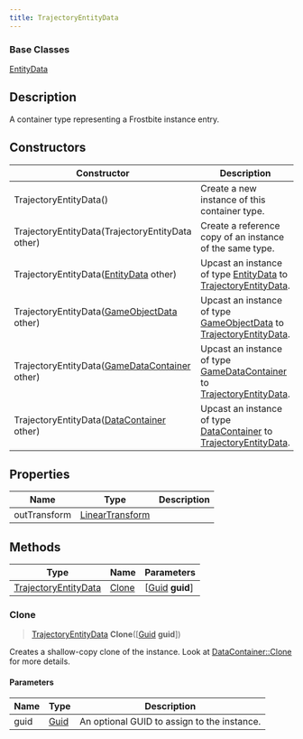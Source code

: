```yaml
---
title: TrajectoryEntityData
---
```

### Base Classes

[EntityData](EntityData)

## Description

A container type representing a Frostbite instance entry.

## Constructors

| Constructor                                                                     | Description                                                                                                                     |
| ------------------------------------------------------------------------------- | ------------------------------------------------------------------------------------------------------------------------------- |
| TrajectoryEntityData()                                                          | Create a new instance of this container type.                                                                                   |
| TrajectoryEntityData(TrajectoryEntityData other)                                | Create a reference copy of an instance of the same type.                                                                        |
| TrajectoryEntityData([EntityData](EntityData) other)                            | Upcast an instance of type [EntityData](EntityData) to [TrajectoryEntityData](TrajectoryEntityData).                            |
| TrajectoryEntityData([GameObjectData](GameObjectData) other)                    | Upcast an instance of type [GameObjectData](GameObjectData) to [TrajectoryEntityData](TrajectoryEntityData).                    |
| TrajectoryEntityData([GameDataContainer](GameDataContainer) other)              | Upcast an instance of type [GameDataContainer](GameDataContainer) to [TrajectoryEntityData](TrajectoryEntityData).              |
| TrajectoryEntityData([DataContainer](/vext/ref/shared/class/datacontainer) other) | Upcast an instance of type [DataContainer](/vext/ref/shared/class/datacontainer) to [TrajectoryEntityData](TrajectoryEntityData). |

## Properties

| Name         | Type                                                    | Description |
| ------------ | ------------------------------------------------------- | ----------- |
| outTransform | [LinearTransform](/vext/ref/shared/class/lineartransform) |             |

## Methods

| Type                                         | Name            | Parameters                                     |
| -------------------------------------------- | --------------- | ---------------------------------------------- |
| [TrajectoryEntityData](TrajectoryEntityData) | [Clone](#clone) | \[[Guid](/vext/ref/shared/class/guid) **guid**\] |

### Clone

> [TrajectoryEntityData](TrajectoryEntityData) **Clone**(\[[Guid](/vext/ref/shared/class/guid) **guid**\])

Creates a shallow-copy clone of the instance. Look at [DataContainer::Clone](/vext/ref/shared/class/datacontainer#clone) for more details.

#### Parameters

| Name | Type         | Description                                 |
| ---- | ------------ | ------------------------------------------- |
| guid | [Guid](Guid) | An optional GUID to assign to the instance. |
